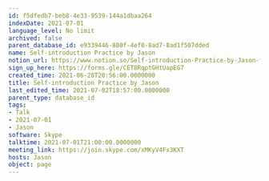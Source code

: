 ```yaml
---
id: f5dfedb7-beb8-4e33-9539-144a1dbaa264
indexDate: 2021-07-01
language_level: No limit
archived: false
parent_database_id: e9339446-880f-4ef0-8ad7-8ad1f507dded
name: Self-introduction Practice by Jason
notion_url: https://www.notion.so/Self-introduction-Practice-by-Jason-f5dfedb7beb84e339539144a1dbaa264
sign_up_here: https://forms.gle/CET8RqptGHtUapEG7
created_time: 2021-06-28T20:56:00.0000000
title: Self-introduction Practice by Jason
last_edited_time: 2021-07-02T18:57:00.0000000
parent_type: database_id
tags:
- Talk
- 2021-07-01
- Jason
software: Skype
talktime: 2021-07-01T21:00:00.0000000
meeting_link: https://join.skype.com/xMKyV4Fx3KXT
hosts: Jason
object: page
---
```








